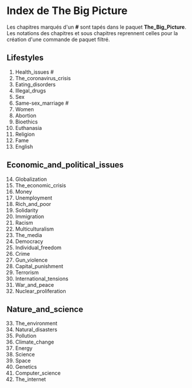 # Index de The Big Picture

Les chapitres marqués d'un **#** sont tapés dans le paquet **The_Big_Picture**.
Les notations des chapitres et sous chapitres reprennent celles pour la création d'une commande de paquet filtré.

## Lifestyles

1. Health_issues #
2. The_coronavirus_crisis
3. Eating_disorders
4. Illegal_drugs
5. Sex
6. Same-sex_marriage #
7. Women
8. Abortion
9. Bioethics
10. Euthanasia
11. Religion
12. Fame
13. English

## Economic_and_political_issues

14. Globalization
15. The_economic_crisis
16. Money
17. Unemployment
18. Rich_and_poor
19. Solidarity
20. Immigration
21. Racism
22. Multiculturalism
23. The_media
24. Democracy
25. Individual_freedom
26. Crime
27. Gun_violence
28. Capital_punishment
29. Terrorism
30. International_tensions
31. War_and_peace
32. Nuclear_proliferation

## Nature_and_science

33. The_environment
34. Natural_disasters
35. Pollution
36. Climate_change
37. Energy
38. Science
39. Space
40. Genetics
41. Computer_science
42. The_internet
